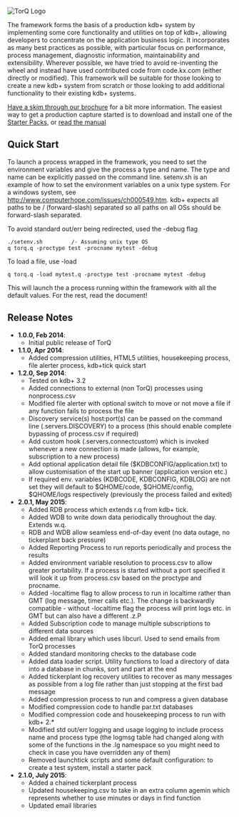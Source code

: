 ![TorQ Logo](../master/html/img/AquaQ-TorQ-symbol-small.png)

The framework forms the basis of a production kdb+ system by implementing some core functionality and utilities on top of kdb+, allowing developers to concentrate on the application business logic. It incorporates as many best practices as possible, with particular focus on performance, process management, diagnostic information, maintainability and extensibility. Wherever possible, we have tried to avoid re-inventing the wheel and instead have used contributed code from code.kx.com (either directly or modified). This framework will be suitable for those looking to create a new kdb+ system from scratch or those looking to add additional functionality to their existing kdb+ systems.

[Have a skim through our brochure](../master/aquaq-torq-brochure.pdf?raw=true) for a bit more information.  The easiest way to get a production capture started is to download and install one of the [Starter Packs](https://github.com/AquaQAnalytics), or [read the manual](../master/AquaQTorQ.pdf?raw=true)

## Quick Start

To launch a process wrapped in the framework, you need to set the environment variables and give the process a type and name.  The type and name can be explicitly passed on the command line.  setenv.sh is an example of how to set the environment variables on a unix type system.  For a windows system, see http://www.computerhope.com/issues/ch000549.htm.  kdb+ expects all paths to be / (forward-slash) separated so all paths on all OSs should be forward-slash separated. 

To avoid standard out/err being redirected, used the -debug flag
``` 
./setenv.sh         /- Assuming unix type OS
q torq.q -proctype test -procname mytest -debug
```

To load a file, use -load
```
q torq.q -load mytest.q -proctype test -procname mytest -debug
```
This will launch the a process running within the framework with all the default values.  For the rest, read the document!

## Release Notes

- **1.0.0, Feb 2014**: 
  * Initial public release of TorQ
- **1.1.0, Apr 2014**: 
  * Added compression utilities, HTML5 utilities, housekeeping process, file alerter process, kdb+tick quick start
- **1.2.0, Sep 2014**:	
  * Tested on kdb+ 3.2
  * Added connections to external (non TorQ) processes using nonprocess.csv
  * Modified file alerter with optional switch to move or not move a file if any function fails to process the file
  * Discovery service(s) host:port(s) can be passed on the command line (.servers.DISCOVERY) to a process (this should enable complete bypassing of process.csv if required)
  * Add custom hook (.servers.connectcustom) which is invoked whenever a new connection is made (allows, for example, subscription to a new process)
  * Add optional application detail file ($KDBCONFIG/application.txt) to allow customisation of the start up banner (application version etc.)
  * If required env. variables (KDBCODE, KDBCONFIG, KDBLOG) are not set they will default to $QHOME/code, $QHOME/config, $QHOME/logs respectively (previously the process failed and exited)
- **2.0.1, May 2015**:  
  * Added RDB process which extends r.q from kdb+ tick.
  * Added WDB to write down data periodically throughout the day.  Extends w.q.
  * RDB and WDB allow seamless end-of-day event (no data outage, no tickerplant back pressure)
  * Added Reporting Process to run reports periodically and process the results
  * Added environment variable resolution to process.csv to allow greater portability.  If a process is started without a port specified it will look it up from process.csv based on the proctype and procname.
  * Added -localtime flag to allow process to run in localtime rather than GMT (log message, timer calls etc.).  The change is backwardly compatible - without -localtime flag the process will print logs etc. in GMT but can also have a different .z.P
  * Added Subscription code to manage multiple subscriptions to different data sources
  * Added email library which uses libcurl.  Used to send emails from TorQ processes
  * Added standard monitoring checks to the database code
  * Added data loader script.  Utility functions to load a directory of data into a database in chunks, sort and part at the end
  * Added tickerplant log recovery utilities to recover as many messages as possible from a log file rather than just stopping at the first bad message
  * Added compression process to run and compress a given database
  * Modified compression code to handle par.txt databases
  * Modified compression code and housekeeping process to run with kdb+ 2.*
  * Modified std out/err logging and usage logging to include process name and process type (the logmsg table had changed along with some of the functions in the .lg namespace so you might need to check in case you have overridden any of them)
  * Removed launchtick scripts and some default configuration: to create a test system, install a starter pack
- **2.1.0, July 2015**:
  * Added a chained tickerplant process
  * Updated housekeeping.csv to take in an extra column agemin which represents whether to use minutes or days in find function
  * Updated email libraries
